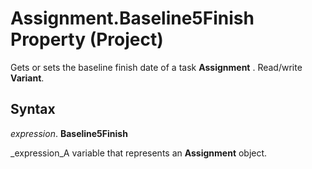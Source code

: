 
# Assignment.Baseline5Finish Property (Project)

Gets or sets the baseline finish date of a task  **Assignment** . Read/write **Variant**.


## Syntax

 _expression_. **Baseline5Finish**

 _expression_A variable that represents an  **Assignment** object.

